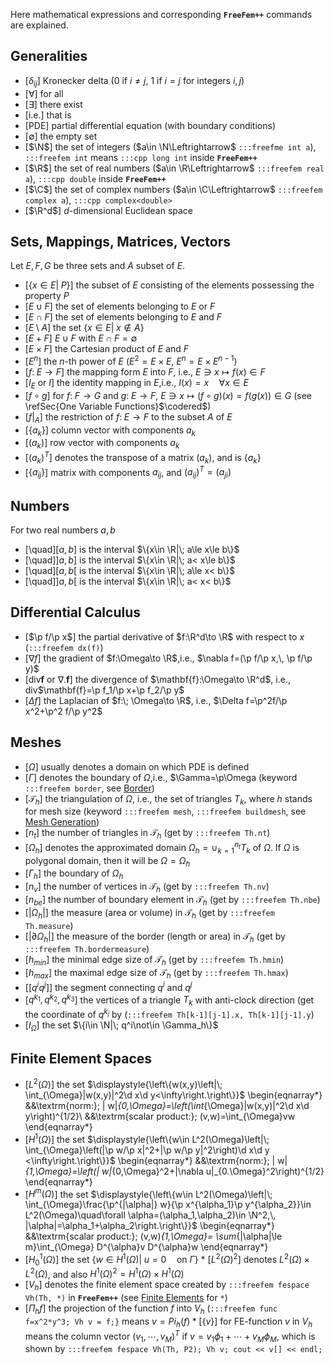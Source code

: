 Here mathematical expressions and corresponding __`FreeFem++`__ commands are explained.

## Generalities

 * [$\delta_{ij}$] Kronecker delta ($0$ if $i\neq j$, 1 if $i=j$ for integers $i,j$)
 * [$\forall$] for all
 * [$\exists$] there exist
 * [i.e.] that is
 * [PDE] partial differential equation (with boundary conditions)
 * [$\emptyset$] the empty set
 * [$\N$] the set of integers ($a\in \N\Leftrightarrow$ `:::freefme int a`), `:::freefem int` means `:::cpp long int` inside __`FreeFem++`__
 * [$\R$] the set of real numbers ($a\in \R\Leftrightarrow$ `:::freefem real a`), `:::cpp double` inside __`FreeFem++`__
 * [$\C$] the set of complex numbers ($a\in \C\Leftrightarrow$ `:::freefem complex a`), `:::cpp complex<double>`
 * [$\R^d$] $d$-dimensional Euclidean space

## Sets, Mappings, Matrices, Vectors

Let $E,\, F,\, G$ be three sets and $A$ subset of $E$.


 * [$\{x\in E|\; P\}$] the subset of $E$ consisting of the elements possessing the property $P$
 * [$E\cup F$] the set of elements belonging to $E$ or $F$
 * [$E\cap F$] the set of elements belonging to $E$ and $F$
 * [$E\setminus A$] the set $\{x\in E|\; x\not\in A\}$
 * [$E+F$] $E\cup F$ with $E\cap F=\emptyset$
 * [$E\times F$] the Cartesian product of $E$ and $F$
 * [$E^n$] the $n$-th power of $E$ ($E^2=E\times E$, $E^n=E\times E^{n-1}$)
 * [$f:\; E\to F$] the mapping form $E$ into $F$, i.e.,
	$E\ni x\mapsto f(x)\in F$
 * [$I_E$ or $I$] the identity mapping in $E$,i.e., $I(x)=x\quad \forall x\in E$
 * [$f\circ g$] for $f:\; F\to G$ and $g:\; E\to F$, $E\ni x\mapsto (f\circ g)(x)=f(g(x))\in G$ (see \refSec{One Variable Functions}$\codered$)
 * [$f|_A$] the restriction of $f:\; E\to F$ to the subset $A$ of $E$
 * [$\{a_k\}$] column vector with components $a_k$
 * [$(a_k)$] row vector with components $a_k$
 * [$(a_{k})^T$] denotes the transpose of a matrix $(a_{k})$, and is $\{a_{k}\}$
 * [$\{a_{ij}\}$] matrix with components $a_{ij}$, and $(a_{ij})^T=(a_{ji})$


## Numbers

For two real numbers $a,b$


 * [\quad]$[a,b]$ is the interval $\{x\in \R|\; a\le x\le b\}$
 * [\quad]$]a,b]$ is the interval $\{x\in \R|\; a< x\le b\}$
 * [\quad]$[a,b[$ is the interval $\{x\in \R|\; a\le x< b\}$
 * [\quad]$]a,b[$ is the interval $\{x\in \R|\; a< x< b\}$


## Differential Calculus

 * [$\p f/\p x$] the partial derivative of $f:\R^d\to \R$ with respect to $x$ (`:::freefem dx(f)`)
 * [$\nabla f$] the gradient of $f:\Omega\to \R$,i.e., $\nabla f=(\p f/\p x,\, \p f/\p y)$
 * [div$\mathbf{f}$ or $\nabla.\mathbf{f}$] the divergence of $\mathbf{f}:\Omega\to \R^d$, i.e., div$\mathbf{f}=\p f_1/\p x+\p f_2/\p y$
 * [$\Delta f$] the Laplacian of $f:\; \Omega\to \R$, i.e., $\Delta f=\p^2f/\p x^2+\p^2 f/\p y^2$


## Meshes

 * [$\Omega$] usually denotes a domain on which PDE is defined
 * [$\Gamma$] denotes the boundary of $\Omega$,i.e., $\Gamma=\p\Omega (keyword `:::freefem border`, see [Border](MeshGeneration/#border))
 * [$\mathcal{T}_h$] the triangulation of $\Omega$, i.e., the set of triangles $T_k$, where $h$ stands for mesh size (keyword `:::freefem mesh`, `:::freefem buildmesh`, see [Mesh Generation](MeshGeneration/#commands-for-mesh-generation))
 * [$n_t$] the number of triangles in $\mathcal{T}_h$ (get by `:::freefem Th.nt`)
 * [$\Omega_h$] denotes the approximated domain $\Omega_h=\cup_{k=1}^{n_t}T_k$ of $\Omega$. If $\Omega$ is polygonal domain, then it will be $\Omega=\Omega_h$
 * [$\Gamma_h$] the boundary of $\Omega_h$
 * [$n_v$] the number of vertices in $\mathcal{T}_h$ (get by `:::freefem Th.nv`)
 * [$n_{be}$] the number of boundary element in $\mathcal{T}_h$ (get by `:::freefem Th.nbe`)
 * [$|\Omega_h|$] the measure (area or volume) in $\mathcal{T}_h$ (get by `:::freefem Th.measure`)
 * [$|\partial \Omega_h|$] the measure of the border (length or area) in $\mathcal{T}_h$ (get by `:::freefem Th.bordermeasure`)
 * [$h_{min}$] the minimal edge size of $\mathcal{T}_h$ (get by `:::freefem Th.hmin`)
 * [$h_{max}$] the maximal edge size of $\mathcal{T}_h$ (get by `:::freefem Th.hmax`)
 * [[$q^iq^j$]] the segment connecting $q^i$ and $q^j$
 * [$q^{k_1},q^{k_2},q^{k_3}$] the vertices of a triangle $T_k$ with anti-clock direction (get the coordinate of $q^{k_j}$ by (`:::freefem Th[k-1][j-1].x, Th[k-1][j-1].y`)
 * [$I_{\Omega}$] the set $\{i\in \N|\; q^i\not\in \Gamma_h\}$


## Finite Element Spaces

 * [$L^2(\Omega)$] the set $\displaystyle{\left\{w(x,y)\left|\; \int_{\Omega}|w(x,y)|^2\d x\d y<\infty\right.\right\}}$
	\begin{eqnarray*}
	&&\textrm{norm:}\; \| w\|_{0,\Omega}=\left(\int_{\Omega}|w(x,y)|^2\d x\d y\right)^{1/2}\\
	&&\textrm{scalar product:}\; (v,w)=\int_{\Omega}vw
	\end{eqnarray*}
 * [$H^1(\Omega)$] the set $\displaystyle{\left\{w\in L^2(\Omega)\left|\; \int_{\Omega}\left(|\p w/\p x|^2+|\p w/\p y|^2\right)\d x\d y <\infty\right.\right\}}$
	\begin{eqnarray*}
	&&\textrm{norm:}\; \| w\|_{1,\Omega}=\left(\| w\|_{0,\Omega}^2+\|\nabla u\|_{0.\Omega}^2\right)^{1/2}
	\end{eqnarray*}
	<!--- __ --->
 * [$H^m(\Omega)$] the set $\displaystyle{\left\{w\in L^2(\Omega)\left|\; \int_{\Omega}\frac{\p^{|\alpha|} w}{\p x^{\alpha_1}\p y^{\alpha_2}}\in L^2(\Omega)\quad\forall \alpha=(\alpha_1,\alpha_2)\in \N^2,\, |\alpha|=\alpha_1+\alpha_2\right.\right\}}$
	\begin{eqnarray*}
	&&\textrm{scalar product:}\; (v,w)_{1,\Omega}=
	\sum_{|\alpha|\le m}\int_{\Omega} D^{\alpha}v D^{\alpha}w
	\end{eqnarray*}
 * [$H^1_0(\Omega)$] the set $\left\{w\in H^1(\Omega)\left|\; u=0\quad \textrm{on }\Gamma\right.\right\}$ * [$L^2(\Omega)^2$] denotes $L^2(\Omega)\times L^2(\Omega)$, and also $H^1(\Omega)^2=H^1(\Omega)\times H^1(\Omega)$
 * [$V_h$] denotes the finite element space created by `:::freefem fespace Vh(Th, *)` in __`FreeFem++`__ (see [Finite Elements](FiniteElement/) for `*`)
 * [$\Pi_h f$] the projection of the function $f$ into $V_h$ (`:::freefem func f=x^2*y^3; Vh v = f;}` means $v = Pi_h (f) * [\{v\}]$ for FE-function $v$ in $V_h$ means the column vector $(v_1,\cdots,v_M)^T$ if $v=v_1\phi_1+\cdots+v_M\phi_M$, which is shown by `:::freefem fespace Vh(Th, P2); Vh v; cout << v[] << endl;`
